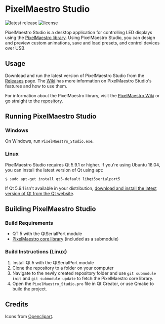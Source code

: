 # PixelMaestro Studio

![latest release](https://img.shields.io/github/release/8bitbuddhist/pixelmaestro-studio.svg) ![license](https://img.shields.io/github/license/8bitbuddhist/pixelmaestro-studio.svg)

PixelMaestro Studio is a desktop application for controlling LED displays using the [PixelMaestro library](https://github.com/8bitbuddhist/PixelMaestro). Using PixelMaestro Studio, you can design and preview custom animations, save and load presets, and control devices over USB.

## Usage

Download and run the latest version of PixelMaestro Studio from the [Releases](https://github.com/8bitbuddhist/PixelMaestro-Studio/releases) page. The [Wiki](https://github.com/8bitbuddhist/PixelMaestro-Studio/wiki) has more information on PixelMaestro Studio's features and how to use them.

For information about the PixelMaestro library, visit the [PixelMaestro Wiki](https://github.com/8bitbuddhist/PixelMaestro/wiki) or go straight to the [repository](https://github.com/8bitbuddhist/PixelMaestro/).

## Running PixelMaestro Studio

### Windows

On Windows, run `PixelMaestro_Studio.exe`.

### Linux

PixelMaestro Studio requires Qt 5.9.1 or higher. If you're using Ubuntu 18.04, you can install the latest version of Qt using apt:

`$ sudo apt-get install qt5-default libqt5serialport5`

If Qt 5.9.1 isn't available in your distribution, [download and install the latest version of Qt from the Qt website](https://www.qt.io/download).

## Building PixelMaestro Studio

### Build Requirements
- QT 5 with the QtSerialPort module
- [PixelMaestro core library](https://github.com/8bitbuddhist/PixelMaestro) (included as a submodule)

### Build Instructions (Linux)
1. Install Qt 5 with the QtSerialPort module
2. Clone the repository to a folder on your computer
3. Navigate to the newly created repository folder and use `git submodule init` and `git submodule update` to fetch the PixelMaestro core library.
4. Open the `PixelMaestro_Studio.pro` file in Qt Creator, or use Qmake to build the project.

## Credits

Icons from [Openclipart](https://openclipart.org/).
